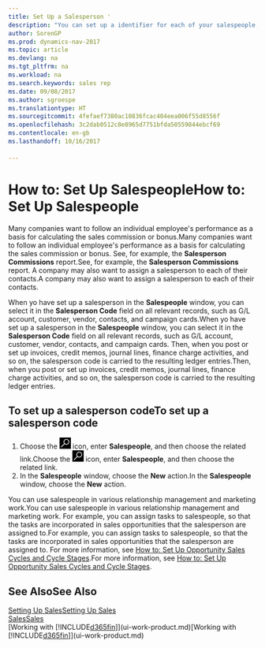 ```yaml
---
title: Set Up a Salesperson '
description: "You can set up a identifier for each of your salespeople, so you can track an individual’s performance or assign a salesperson to a contact."
author: SorenGP
ms.prod: dynamics-nav-2017
ms.topic: article
ms.devlang: na
ms.tgt_pltfrm: na
ms.workload: na
ms.search.keywords: sales rep
ms.date: 09/08/2017
ms.author: sgroespe
ms.translationtype: HT
ms.sourcegitcommit: 4fefaef7380ac10836fcac404eea006f55d8556f
ms.openlocfilehash: 3c2dab0512c8e8965d7751bfda50559844ebcf69
ms.contentlocale: en-gb
ms.lasthandoff: 10/16/2017

---
```

# <a name="how-to-set-up-salespeople"></a><span data-ttu-id="b783c-103">How to: Set Up Salespeople</span><span class="sxs-lookup"><span data-stu-id="b783c-103">How to: Set Up Salespeople</span></span>
<span data-ttu-id="b783c-104">Many companies want to follow an individual employee's performance as a basis for calculating the sales commission or bonus.</span><span class="sxs-lookup"><span data-stu-id="b783c-104">Many companies want to follow an individual employee's performance as a basis for calculating the sales commission or bonus.</span></span> <span data-ttu-id="b783c-105">See, for example, the **Salesperson Commissions** report.</span><span class="sxs-lookup"><span data-stu-id="b783c-105">See, for example, the **Salesperson Commissions** report.</span></span> <span data-ttu-id="b783c-106">A company may also want to assign a salesperson to each of their contacts.</span><span class="sxs-lookup"><span data-stu-id="b783c-106">A company may also want to assign a salesperson to each of their contacts.</span></span>

<span data-ttu-id="b783c-107">When yo have set up a salesperson in the **Salespeople** window, you can select it in the **Salesperson Code** field on all relevant records, such as G/L account, customer, vendor, contacts, and campaign cards.</span><span class="sxs-lookup"><span data-stu-id="b783c-107">When yo have set up a salesperson in the **Salespeople** window, you can select it in the **Salesperson Code** field on all relevant records, such as G/L account, customer, vendor, contacts, and campaign cards.</span></span> <span data-ttu-id="b783c-108">Then, when you post or set up invoices, credit memos, journal lines, finance charge activities, and so on, the salesperson code is carried to the resulting ledger entries.</span><span class="sxs-lookup"><span data-stu-id="b783c-108">Then, when you post or set up invoices, credit memos, journal lines, finance charge activities, and so on, the salesperson code is carried to the resulting ledger entries.</span></span>

## <a name="to-set-up-a-salesperson-code"></a><span data-ttu-id="b783c-109">To set up a salesperson code</span><span class="sxs-lookup"><span data-stu-id="b783c-109">To set up a salesperson code</span></span>
1. <span data-ttu-id="b783c-110">Choose the ![Search for Page or Report](media/ui-search/search_small.png "Search for Page or Report icon") icon, enter **Salespeople**, and then choose the related link.</span><span class="sxs-lookup"><span data-stu-id="b783c-110">Choose the ![Search for Page or Report](media/ui-search/search_small.png "Search for Page or Report icon") icon, enter **Salespeople**, and then choose the related link.</span></span>
2. <span data-ttu-id="b783c-111">In the **Salespeople** window, choose the **New** action.</span><span class="sxs-lookup"><span data-stu-id="b783c-111">In the **Salespeople** window, choose the **New** action.</span></span>

<span data-ttu-id="b783c-112">You can use salespeople in various relationship management and marketing work.</span><span class="sxs-lookup"><span data-stu-id="b783c-112">You can use salespeople in various relationship management and marketing work.</span></span> <span data-ttu-id="b783c-113">For example, you can assign tasks to salespeople, so that the tasks are incorporated in sales opportunities that the salesperson are assigned to.</span><span class="sxs-lookup"><span data-stu-id="b783c-113">For example, you can assign tasks to salespeople, so that the tasks are incorporated in sales opportunities that the salesperson are assigned to.</span></span> <span data-ttu-id="b783c-114">For more information, see [How to: Set Up Opportunity Sales Cycles and Cycle Stages](marketing-how-setup-opportunity-sales-cycles-stages.md).</span><span class="sxs-lookup"><span data-stu-id="b783c-114">For more information, see [How to: Set Up Opportunity Sales Cycles and Cycle Stages](marketing-how-setup-opportunity-sales-cycles-stages.md).</span></span>

## <a name="see-also"></a><span data-ttu-id="b783c-115">See Also</span><span class="sxs-lookup"><span data-stu-id="b783c-115">See Also</span></span>
[<span data-ttu-id="b783c-116">Setting Up Sales</span><span class="sxs-lookup"><span data-stu-id="b783c-116">Setting Up Sales</span></span>](sales-setup-sales.md)  
[<span data-ttu-id="b783c-117">Sales</span><span class="sxs-lookup"><span data-stu-id="b783c-117">Sales</span></span>](sales-manage-sales.md)  
<span data-ttu-id="b783c-118">[Working with [!INCLUDE[d365fin](includes/d365fin_md.md)]](ui-work-product.md)</span><span class="sxs-lookup"><span data-stu-id="b783c-118">[Working with [!INCLUDE[d365fin](includes/d365fin_md.md)]](ui-work-product.md)</span></span>  

